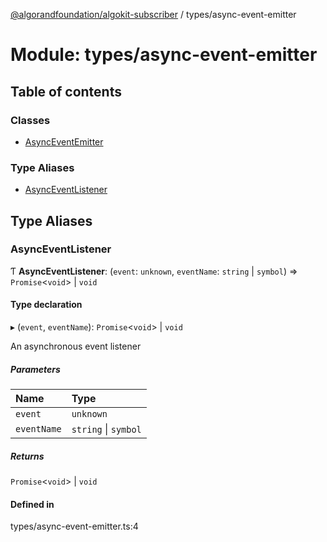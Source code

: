 [@algorandfoundation/algokit-subscriber](../README.md) / types/async-event-emitter

# Module: types/async-event-emitter

## Table of contents

### Classes

- [AsyncEventEmitter](../classes/types_async_event_emitter.AsyncEventEmitter.md)

### Type Aliases

- [AsyncEventListener](types_async_event_emitter.md#asynceventlistener)

## Type Aliases

### AsyncEventListener

Ƭ **AsyncEventListener**: (`event`: `unknown`, `eventName`: `string` \| `symbol`) => `Promise`\<`void`\> \| `void`

#### Type declaration

▸ (`event`, `eventName`): `Promise`\<`void`\> \| `void`

An asynchronous event listener

##### Parameters

| Name | Type |
| :------ | :------ |
| `event` | `unknown` |
| `eventName` | `string` \| `symbol` |

##### Returns

`Promise`\<`void`\> \| `void`

#### Defined in

types/async-event-emitter.ts:4
